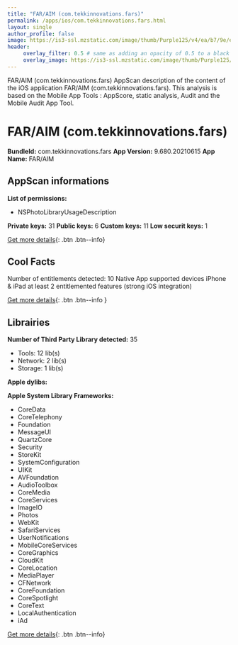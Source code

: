```yaml
---
title: "FAR/AIM (com.tekkinnovations.fars)"
permalink: /apps/ios/com.tekkinnovations.fars.html
layout: single
author_profile: false
image: https://is3-ssl.mzstatic.com/image/thumb/Purple125/v4/ea/b7/9e/eab79e14-bc5e-5d77-f740-8854e74bd044/AppIcon-0-1x_U007emarketing-0-7-0-85-220.png/512x512bb.jpg
header: 
     overlay_filter: 0.5 # same as adding an opacity of 0.5 to a black background
     overlay_image: https://is3-ssl.mzstatic.com/image/thumb/Purple125/v4/ea/b7/9e/eab79e14-bc5e-5d77-f740-8854e74bd044/AppIcon-0-1x_U007emarketing-0-7-0-85-220.png/512x512bb.jpg
---
```

FAR/AIM (com.tekkinnovations.fars) AppScan description of the content of the iOS application FAR/AIM (com.tekkinnovations.fars). This analysis is based on the Mobile App Tools : AppScore, static analysis, Audit and the Mobile Audit App Tool.

# FAR/AIM (com.tekkinnovations.fars)

**BundleId:** com.tekkinnovations.fars
**App Version:** 9.680.20210615
**App Name:** FAR/AIM


## AppScan informations 

**List of permissions:** 
- NSPhotoLibraryUsageDescription
  
  
**Private keys:** 31
**Public keys:** 6
**Custom keys:** 11
**Low securit keys:** 1
  
[Get more details](/pricing.html){: .btn .btn--info}

## Cool Facts

Number of entitlements detected: 10
Native App
supported devices iPhone & iPad
at least 2 entitlemented features (strong iOS integration)
  
[Get more details](/pricing.html){: .btn .btn--info }

## Librairies 
**Number of Third Party Library detected:** 35
- Tools: 12 lib(s)
- Network: 2 lib(s)
- Storage: 1 lib(s)


**Apple dylibs:**


**Apple System Library Frameworks:**
- CoreData
- CoreTelephony
- Foundation
- MessageUI
- QuartzCore
- Security
- StoreKit
- SystemConfiguration
- UIKit
- AVFoundation
- AudioToolbox
- CoreMedia
- CoreServices
- ImageIO
- Photos
- WebKit
- SafariServices
- UserNotifications
- MobileCoreServices
- CoreGraphics
- CloudKit
- CoreLocation
- MediaPlayer
- CFNetwork
- CoreFoundation
- CoreSpotlight
- CoreText
- LocalAuthentication
- iAd


  
[Get more details](/pricing.html){: .btn .btn--info}

